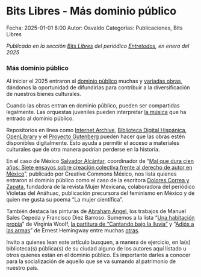 Bits Libres - Más dominio público
==================================

Fecha: 2025-01-01 8:00
Autor: Osvaldo
Categorías: Publicaciones, Bits Libres

_Publicado en la sección [Bits Libres](http://www.gulag.org.mx/sobre-la-seccion-bits-libres.html) del periódico [Entretodos](http://periodicoentretodos.mx/version-impresa/), en enero del 2025_

<!-- break -->

### Más dominio público

Al iniciar el 2025 entraron al [dominio público](https://es.wikipedia.org/wiki/Dominio_p%C3%BAblico) muchas y [variadas obras](https://www.instagram.com/reel/DD2oy2lvOeh/), dándonos la oportunidad de difundirlas para contribuir a la diversificación de nuestros bienes culturales.

Cuando las obras entran en dominio público, pueden ser compartidas legalmente. Las orquestas juveniles pueden interpretar [la música](https://archive.org/details/imslp-104723-pmlp-03667-ravel-bolero-cropped) que ha entrado al dominio público.

Repositorios en línea como [Internet Archive](https://archive.org/), [Biblioteca Digital Hispánica](https://www.bne.es/es/catalogos/biblioteca-digital-hispanica), [OpenLibrary](https://openlibrary.org/) y el [Proyecto Gutenberg](https://www.gutenberg.org/browse/languages/es) pueden hacer que las obras estén disponibles digitalmente. Esto ayuda a permitir el acceso a materiales culturales que de otra manera podrían perderse en la historia.

En el caso de México [Salvador Alcántar](https://x.com/salvador_alc/), coordinador de “[Mal que dura cien años: Siete ensayos sobre creación colectiva frente al derecho de autor en México](https://archive.org/details/ccmx-mal_que_dura_100_agnos_2024/ccmx-Mal_que_dura_100_a%C3%B1os_CCMX-source/mode/2up)”, publicado por Creative Commons México, nos lista quienes entraron al dominio público como el caso de la escritora [Dolores Correa y Zapata](https://es.wikipedia.org/wiki/Dolores_Correa_y_Zapata), fundadora de la revista Mujer Mexicana, colaboradora del periódico Violetas del Anáhuac, publicación precursora del feminismo en México y de quien me gusta su poema “La mujer científica”.

También destaca las pinturas de [Abraham Ángel](https://es.wikipedia.org/wiki/Abraham_%C3%81ngel), los trabajos de Manuel Sales Cepeda y Francisco Diez Barroso. Sumemos a la lista “[Una habitación propia](https://en.wikipedia.org/wiki/A_Room_of_One%27s_Own#cite_ref-40)” de Virginia Woolf, [la partitura de “Cantando bajo la lluvia”](https://archive.org/details/singin-in-the-rain-01) y “[Adiós a las armas](https://es.wikipedia.org/wiki/Adi%C3%B3s_a_las_armas)” de Ernest Hemingway entre muchas [otras](https://blog.archive.org/2025/01/01/welcome-to-the-public-domain-in-2025/).

Invito a quienes lean este artículo busquen, a manera de ejercicio, en la(s) biblioteca(s) pública(s) de su ciudad alguno de los autores aquí listado u otros quienes están en el dominio público. Es importante darles a conocer para la socialización de aquello que se va sumando al patrimonio de nuestro país.

